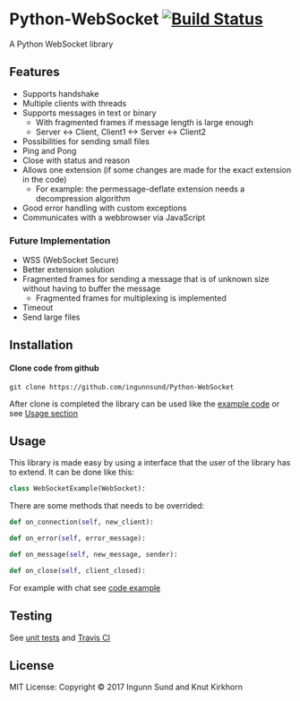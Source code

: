 # Python-WebSocket    [![Build Status](https://api.travis-ci.com/ingunnsund/Python-WebSocket.svg?token=ZxxpdBJahNzv1GsguPxE&branch=master)](https://travis-ci.com/ingunnsund/Python-WebSocket)

A Python WebSocket library


## Features
- Supports handshake
- Multiple clients with threads
- Supports messages in text or binary  
  - With fragmented frames if message length is large enough
  - Server <-> Client, Client1 <-> Server <-> Client2
- Possibilities for sending small files 
- Ping and Pong
- Close with status and reason
- Allows one extension (if some changes are made for the exact extension in the code)
  - For example: the permessage-deflate extension needs a decompression algorithm 
- Good error handling with custom exceptions
- Communicates with a webbrowser via JavaScript

### Future Implementation
- WSS (WebSocket Secure)
- Better extension solution
- Fragmented frames for sending a message that is of unknown size without having to buffer the message
  - Fragmented frames for multiplexing is implemented
- Timeout
- Send large files

## Installation
#### Clone code from github
```
git clone https://github.com/ingunnsund/Python-WebSocket
```

After clone is completed the library can be used like the [example code](example) or see [Usage section](https://github.com/ingunnsund/Python-WebSocket#usage)

## Usage
This library is made easy by using a interface that the user of the library has to extend.
It can be done like this:
```python
class WebSocketExample(WebSocket):
```
There are some methods that needs to be overrided:
```python
def on_connection(self, new_client):

def on_error(self, error_message):

def on_message(self, new_message, sender):

def on_close(self, client_closed):
```

For example with chat see [code example](example)


## Testing
See [unit tests](tests) and [Travis CI](https://travis-ci.com/ingunnsund/Python-WebSocket)

## License 
MIT License: Copyright © 2017 Ingunn Sund and Knut Kirkhorn
